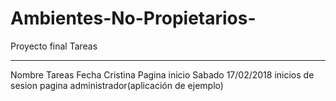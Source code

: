 # Ambientes-No-Propietarios-
Proyecto final
Tareas
***************************************************************************************************************************************
Nombre                   Tareas                                                    Fecha
Cristina                 Pagina inicio                                             Sabado 17/02/2018
                         inicios de sesion
                         pagina administrador(aplicación de ejemplo)
